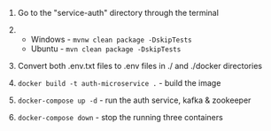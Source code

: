 1. Go to the "service-auth" directory through the terminal

2. - Windows - `mvnw clean package -DskipTests`
   - Ubuntu - `mvn clean package -DskipTests`

3. Convert both .env.txt files to .env files in ./ and ./docker directories

4. `docker build -t auth-microservice .` - build the image

5. `docker-compose up -d` - run the auth service, kafka & zookeeper

6. `docker-compose down` - stop the running three containers